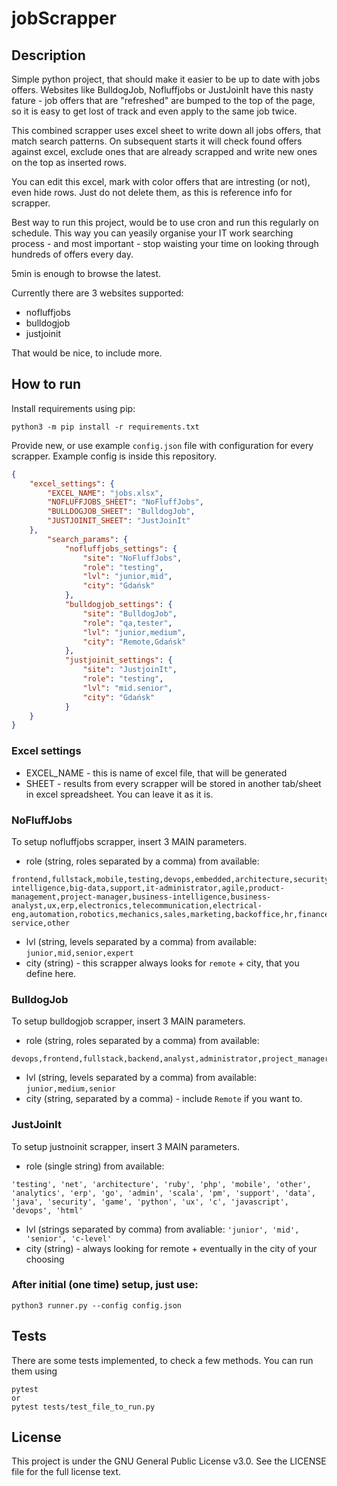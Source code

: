 # jobScrapper

## Description
Simple python project, that should make it easier to be up to date with jobs offers. Websites like BulldogJob, Nofluffjobs or JustJoinIt have this nasty fature - job offers that are "refreshed" are bumped to the top of the page, so it is easy to get lost of track and even apply to the same job twice. 

This combined scrapper uses excel sheet to write down all jobs offers, that match search patterns. On subsequent starts it will check found offers against excel, exclude ones that are already scrapped and write new ones on the top as inserted rows. 

You can edit this excel, mark with color offers that are intresting (or not), even hide rows. Just do not delete them, as this is reference info for scrapper.

Best way to run this project, would be to use cron and run this regularly on schedule. This way you can yeasily organise your IT work searching process - and most important - stop waisting your time on looking through hundreds of offers every day. 

5min is enough to browse the latest.

Currently there are 3 websites supported:
- nofluffjobs
- bulldogjob
- justjoinit

That would be nice, to include more.

## How to run
Install requirements using pip:
```
python3 -m pip install -r requirements.txt
```

Provide new, or use example `config.json` file with configuration for every scrapper. Example config is inside this repository.

```json
{
    "excel_settings": {
        "EXCEL_NAME": "jobs.xlsx",
        "NOFLUFFJOBS_SHEET": "NoFluffJobs",
        "BULLDOGJOB_SHEET": "BulldogJob",
        "JUSTJOINIT_SHEET": "JustJoinIt"
    },
        "search_params": {
            "nofluffjobs_settings": {
                "site": "NoFluffJobs",
                "role": "testing",
                "lvl": "junior,mid",
                "city": "Gdańsk"
            },
            "bulldogjob_settings": {
                "site": "BulldogJob",
                "role": "qa,tester",
                "lvl": "junior,medium",
                "city": "Remote,Gdańsk"
            },
            "justjoinit_settings": {
                "site": "JustjoinIt",
                "role": "testing",
                "lvl": "mid.senior",
                "city": "Gdańsk"
            }
    }
}
```

### Excel settings
- EXCEL_NAME - this is name of excel file, that will be generated
- SHEET - results from every scrapper will be stored in another tab/sheet in excel spreadsheet. You can leave it as it is.

### NoFluffJobs
To setup nofluffjobs scrapper, insert 3 MAIN parameters. 
- role (string, roles separated by a comma) from available: 
```
frontend,fullstack,mobile,testing,devops,embedded,architecture,security,gaming,artificial-intelligence,big-data,support,it-administrator,agile,product-management,project-manager,business-intelligence,business-analyst,ux,erp,electronics,telecommunication,electrical-eng,automation,robotics,mechanics,sales,marketing,backoffice,hr,finance,customer-service,other
```
- lvl (string, levels separated by a comma) from available: `junior,mid,senior,expert`
- city (string) - this scrapper always looks for `remote` + city, that you define here.

### BulldogJob
To setup bulldogjob scrapper, insert 3 MAIN parameters.

- role (string, roles separated by a comma) from available: 
```
devops,frontend,fullstack,backend,analyst,administrator,project_manager,qa,tester,mobile,architect,support,tech_lead,embedded,scrum_master,security,designer,gamedev,data,consultant
```
- lvl (string, levels separated by a comma) from available: `junior,medium,senior`
- city (string, separated by a comma) - include `Remote` if you want to.

### JustJoinIt

To setup justnoinit scrapper, insert 3 MAIN parameters.
- role (single string) from available: 
```
'testing', 'net', 'architecture', 'ruby', 'php', 'mobile', 'other', 'analytics', 'erp', 'go', 'admin', 'scala', 'pm', 'support', 'data', 'java', 'security', 'game', 'python', 'ux', 'c', 'javascript', 'devops', 'html'
```
- lvl (strings separated by comma) from avaliable: `'junior', 'mid', 'senior', 'c-level'`
- city (string) - always looking for remote + eventually in the city of your choosing


### After initial (one time) setup, just use:
```
python3 runner.py --config config.json
```

## Tests
There are some tests implemented, to check a few methods. You can run them using
```
pytest 
or 
pytest tests/test_file_to_run.py
```

## License 
This project is under the GNU General Public License v3.0. See the LICENSE file for the full license text.